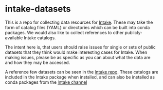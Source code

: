 # intake-datasets

This is a repo for collecting data resources for [Intake](https://intake.readthedocs.io). These may take the form of catalog files (YAML) or directpries which can be built into conda packages. We would also like to collect references to other publicly-available Intake catalogs.

The intent here is, that users should raise issues for single or sets of public datasets that they think would make interesting cases for Intake. When making issues, please be as specific as you can about what the data are and how they may be accessed.

A reference few datasets can be seen in the [Intake repo](https://github.com/ContinuumIO/intake/tree/master/examples). These catalogs are included in the Intake package when installed, and can also be installed as conda packages from the [Intake channel](https://anaconda.org/intake/repo)
